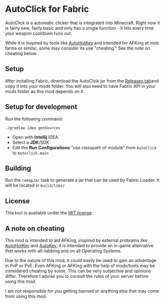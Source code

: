 # AutoClick for Fabric

AutoClick is a automatic clicker that is integrated into Minecraft. Right now it is fairly new, fairly basic and only has a single function - it hits every time your weapon cooldown runs out.

While it is inspired by tools like [AutoHotKey] and intended for AFKing at mob farms or similar, some may consider its use "cheating." See the note on cheating below.

## Setup
After installing Fabric, download the AutoClick jar from the [Releases tab][Releases]and copy it into your mods folder. You will also need to have Fabric API in your mods folder as this mod depends on it.

## Setup for development
Run the following command:

```
./gradlew idea genSources
```

- Open with **Intellij** IDEA
- Select a **JDK**/SDK
- Edit the **Run Configurations** "use classpath of module" from `AutoClick` to `Autoclick.main`

## Building 
Run the `remapJar` task to generate a jar that can be used by Fabric Loader. It will be located in `build/libs/`.

## License

This tool is available under the [MIT license].

## A note on cheating
This mod is intended to aid AFKing, inspired by external probrams like [AutoHotKey] and [AutoKey], it is intended to provide an in-game alternative that works with alt-tabbing and on all Operating Systems.

Due to the nature of this mod, it could easily be used to gain an advantage in PvP or PvE. Even AFKing or AFKing with the help of mods/tools may be considered cheating by some. This can be very subjective and opinions differ. Therefore I advise you to consult the rules of your server before using this mod.

I am not responsible for you getting banned or anything else that may come from using this mod.

[Releases]: https://github.com/LeafHacker/AutoClick/releases
[AutoHotKey]: https://www.autohotkey.com
[AutoKey]: https://github.com/autokey/autokey
[MIT license]: /LICENSE
